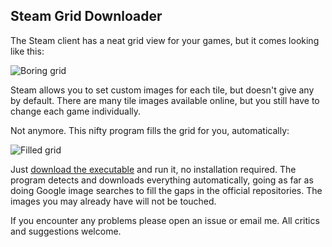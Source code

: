 Steam Grid Downloader
---------------------

The Steam client has a neat grid view for your games, but it comes looking like
this:

![Boring grid](http://i.imgur.com/SyWiY.jpg)

Steam allows you to set custom images for each tile, but doesn't give any by
default. There are many tile images available online, but you still have to
change each game individually.

Not anymore. This nifty program fills the grid for you, automatically:

![Filled grid](https://thefrugalnerd.files.wordpress.com/2010/05/steamlibrary.jpg)

Just [download the executable](https://raw.githubusercontent.com/boppreh/steamgrid/master/steamgrid.exe) and run it, no installation required. The program
detects and downloads everything automatically, going as far as doing Google
image searches to fill the gaps in the official repositories. The images you
may already have will not be touched.

If you encounter any problems please open an issue or email me. All critics and
suggestions welcome.
